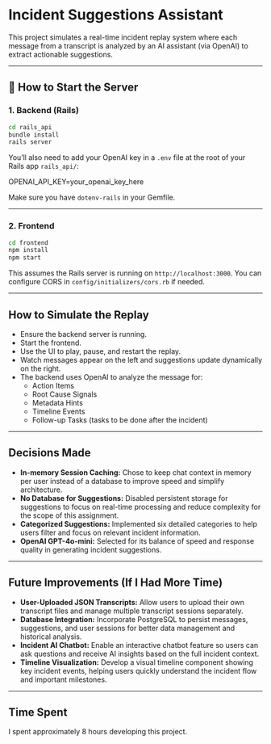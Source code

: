 # Incident Suggestions Assistant

This project simulates a real-time incident replay system where each message from a transcript is analyzed by an AI assistant (via OpenAI) to extract actionable suggestions.

---

## 🚀 How to Start the Server

### 1. Backend (Rails)

```bash
cd rails_api  
bundle install  
rails server
```

You’ll also need to add your OpenAI key in a `.env` file at the root of your Rails app `rails_api/`:

OPENAI_API_KEY=your_openai_key_here


Make sure you have `dotenv-rails` in your Gemfile.

---

### 2. Frontend

```bash
cd frontend
npm install
npm start
```


This assumes the Rails server is running on `http://localhost:3000`. You can configure CORS in `config/initializers/cors.rb` if needed.

---

## How to Simulate the Replay

- Ensure the backend server is running.
- Start the frontend.
- Use the UI to play, pause, and restart the replay.
- Watch messages appear on the left and suggestions update dynamically on the right.
- The backend uses OpenAI to analyze the message for:
  - Action Items
  - Root Cause Signals
  - Metadata Hints
  - Timeline Events
  - Follow-up Tasks (tasks to be done after the incident)

---

## Decisions Made

- **In-memory Session Caching:** Chose to keep chat context in memory per user instead of a database to improve speed and simplify architecture.
- **No Database for Suggestions:** Disabled persistent storage for suggestions to focus on real-time processing and reduce complexity for the scope of this assignment.
- **Categorized Suggestions:** Implemented six detailed categories to help users filter and focus on relevant incident information.
- **OpenAI GPT-4o-mini:** Selected for its balance of speed and response quality in generating incident suggestions.

---

## Future Improvements (If I Had More Time)

- **User-Uploaded JSON Transcripts:** Allow users to upload their own transcript files and manage multiple transcript sessions separately.
- **Database Integration:** Incorporate PostgreSQL to persist messages, suggestions, and user sessions for better data management and historical analysis.
- **Incident AI Chatbot:** Enable an interactive chatbot feature so users can ask questions and receive AI insights based on the full incident context.
- **Timeline Visualization:** Develop a visual timeline component showing key incident events, helping users quickly understand the incident flow and important milestones.

---

## Time Spent

I spent approximately 8 hours developing this project.
